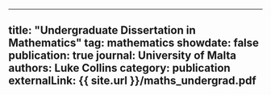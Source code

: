 ---
title: "Undergraduate Dissertation in Mathematics"
tag: mathematics
showdate: false
publication: true
journal: University of Malta
authors: Luke Collins
category: publication
externalLink: {{ site.url }}/maths_undergrad.pdf
--
